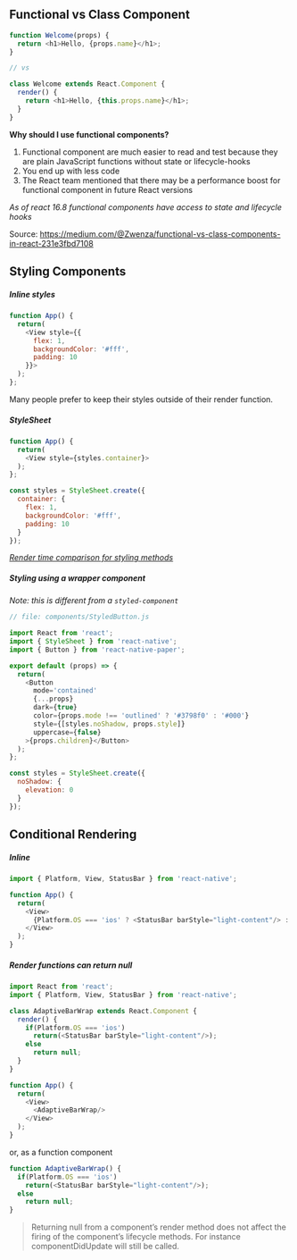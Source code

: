 ## Functional vs Class Component

```javascript
function Welcome(props) {
  return <h1>Hello, {props.name}</h1>;
}

// vs

class Welcome extends React.Component {
  render() {
    return <h1>Hello, {this.props.name}</h1>;
  }
}
```

**Why should I use functional components?**
1. Functional component are much easier to read and test because they are plain JavaScript functions without state or lifecycle-hooks
2. You end up with less code
3. The React team mentioned that there may be a performance boost for functional component in future React versions

_As of react 16.8 functional components have access to state and lifecycle hooks_

Source: https://medium.com/@Zwenza/functional-vs-class-components-in-react-231e3fbd7108

## Styling Components

##### Inline styles

```javascript
function App() {
  return(
    <View style={{
      flex: 1,
      backgroundColor: '#fff',
      padding: 10
    }}>
  );
};
```

Many people prefer to keep their styles outside of their render function.

##### StyleSheet
```javascript
function App() {
  return(
    <View style={styles.container}>
  );
};

const styles = StyleSheet.create({
  container: {
    flex: 1,
    backgroundColor: '#fff',
    padding: 10
  }
});
```

[_Render time comparison for styling methods_](https://github.com/brunolemos/react-native-css-in-js-benchmarks/blob/master/RESULTS.md)

##### Styling using a wrapper component
_Note: this is different from a `styled-component`_

```javascript
// file: components/StyledButton.js

import React from 'react';
import { StyleSheet } from 'react-native';
import { Button } from 'react-native-paper';

export default (props) => {
  return(
    <Button
      mode='contained'
      {...props}
      dark={true}
      color={props.mode !== 'outlined' ? '#3798f0' : '#000'}
      style={[styles.noShadow, props.style]}
      uppercase={false}
    >{props.children}</Button>
  );
};

const styles = StyleSheet.create({
  noShadow: {
    elevation: 0
  }
});
```


## Conditional Rendering

##### Inline

```javascript
import { Platform, View, StatusBar } from 'react-native';

function App() {
  return(
    <View>
      {Platform.OS === 'ios' ? <StatusBar barStyle="light-content"/> : null}
    </View>
  );
}
```

##### Render functions can return null

```javascript
import React from 'react';
import { Platform, View, StatusBar } from 'react-native';

class AdaptiveBarWrap extends React.Component {
  render() {
    if(Platform.OS === 'ios')
      return(<StatusBar barStyle="light-content"/>);
    else
      return null;
  }
}

function App() {
  return(
    <View>
      <AdaptiveBarWrap/>
    </View>
  );
}
```

or, as a function component

```javascript
function AdaptiveBarWrap() {
  if(Platform.OS === 'ios')
    return(<StatusBar barStyle="light-content"/>);
  else
    return null;
}
```

> Returning null from a component’s render method does not affect the firing of the component’s lifecycle methods. For instance componentDidUpdate will still be called.
